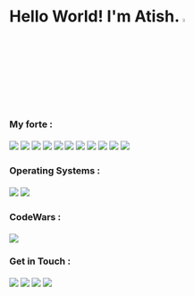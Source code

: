 # Hello World! I'm Atish. <img src="https://media.giphy.com/media/hvRJCLFzcasrR4ia7z/giphy.gif" width="4%">

### My forte :<br><br><img src="https://img.shields.io/badge/-Java-5382a1?logo=java&style=for-the-badge&logoColor=orange"> <img src="https://img.shields.io/badge/-Flutter-45d1fd?logo=flutter&style=for-the-badge"> <img src="https://img.shields.io/badge/-Dart-02539a?logo=dart&style=for-the-badge"> <img src="https://img.shields.io/badge/-HTML-E34F26?logo=html5&style=for-the-badge&logoColor=white"> <img src="https://img.shields.io/badge/-CSS-1572B6?logo=css3&style=for-the-badge"> <img src="https://img.shields.io/badge/-Bootstrap-7952B3?logo=bootstrap&style=for-the-badge&logoColor=white"> <img src="https://img.shields.io/badge/-JavaScript-F7DF1E?logo=javascript&style=for-the-badge&logoColor=black"> <img src="https://img.shields.io/badge/-C%2FC++-00599C?logo=c%2B%2B&style=for-the-badge"> <img src="https://img.shields.io/badge/-Android-007744?logo=android&style=for-the-badge&logoColor=white"> <img src="https://img.shields.io/badge/-Python-ffcf3c?logo=python&style=for-the-badge&logoColor=navyblue"> <img src="https://img.shields.io/badge/-Shell%20Script-black?logo=powershell&style=for-the-badge&logoColor=green">

### Operating Systems :<br><br><img src="https://img.shields.io/badge/-Windows-blue?logo=windows&style=for-the-badge"> <img src="https://img.shields.io/badge/-Ubuntu-blue?logo=ubuntu&style=for-the-badge&logoColor=white">

### CodeWars :<br><br><img src="https://www.codewars.com/users/AtishGhosh/badges/large">

### Get in Touch :<br><br><a href="https://www.linkedin.com/in/atish-ghosh-a6b71317a/"><img src="https://img.shields.io/badge/-LinkedIn-blue?logo=linkedin&style=for-the-badge"></a> <a href="https://twitter.com/atishghosh30"><img src="https://img.shields.io/badge/-Twitter-blue?logo=twitter&style=for-the-badge&logoColor=white"></a> <a href="https://www.instagram.com/ultratish/"><img src="https://img.shields.io/badge/-Instagram-blue?logo=instagram&style=for-the-badge&logoColor=white"></a> <a href="mailto:atishghosh30@gmail.com"><img src="https://img.shields.io/badge/-GMail-blue?logo=gmail&style=for-the-badge&logoColor=white"></a>
